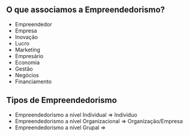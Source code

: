 ## O que associamos a Empreendedorismo?
- Empreendedor
- Empresa
- Inovação
- Lucro
- Marketing
- Empresário
- Economia
- Gestão
- Negócios
- Financiamento

## Tipos de Empreendedorismo
- Empreendedorismo a nível Individual => Individuo
- Empreendedorismo a nível Organizacional => Organização/Empresa
- Empreendedorismo a nível Grupal => 